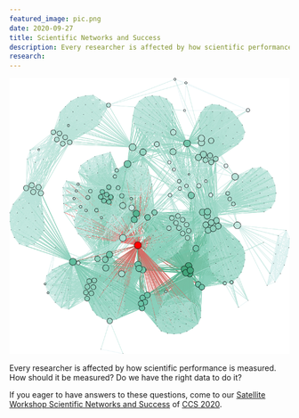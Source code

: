 ```yaml
---
featured_image: pic.png
date: 2020-09-27
title: Scientific Networks and Success
description: Every researcher is affected by how scientific performance is measured. How should it be measured? Join us for our Workshop to discuss these issues.
research:
---
```


![nets](pic.png)

Every researcher is affected by how scientific performance is measured. How should it be measured? Do we have the right data to do it?

If you eager to have answers to these questions, come to our [Satellite Workshop Scientific Networks and Success](https://sites.google.com/view/success-in-science/) of [CCS 2020](http://ccs2020.web.auth.gr/).
